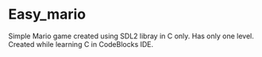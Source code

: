 # Easy_mario
Simple Mario game created using SDL2 libray in C only. Has only one level. Created while learning C in CodeBlocks IDE.
